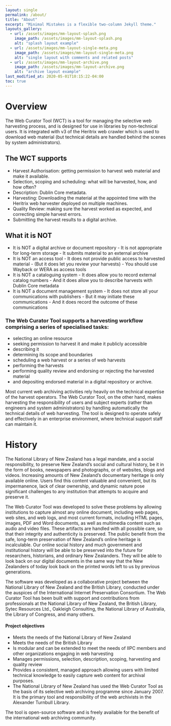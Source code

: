 ```yaml
---
layout: single
permalink: /about/
title: "About"
excerpt: "Minimal Mistakes is a flexible two-column Jekyll theme."
layouts_gallery:
  - url: /assets/images/mm-layout-splash.png
    image_path: /assets/images/mm-layout-splash.png
    alt: "splash layout example"
  - url: /assets/images/mm-layout-single-meta.png
    image_path: /assets/images/mm-layout-single-meta.png
    alt: "single layout with comments and related posts"
  - url: /assets/images/mm-layout-archive.png
    image_path: /assets/images/mm-layout-archive.png
    alt: "archive layout example"
last_modified_at: 2020-05-01T10:15:22-04:00
toc: true
---
```


# Overview

The Web Curator Tool (WCT) is a tool for managing the selective web harvesting process, and is designed for use in libraries by non-technical users. It is integrated with v3 of the Heritrix web crawler which is used to download web material (but technical details are handled behind the scenes by system administrators).

## The WCT supports
- Harvest Authorisation: getting permission to harvest web material and make it available.
- Selection, scoping and scheduling: what will be harvested, how, and how often?
- Description: Dublin Core metadata.
- Harvesting: Downloading the material at the appointed time with the Heritrix web harvester deployed on multiple machines.
- Quality Review: making sure the harvest worked as expected, and correcting simple harvest errors.
- Submitting the harvest results to a digital archive.

## What it is NOT
- It is NOT a digital archive or document repository - It is not appropriate for long-term storage - It submits material to an external archive
- It is NOT an access tool - It does not provide public access to harvested material - (But it does let you review your harvests) - You should use Wayback or WERA as access tools
- It is NOT a cataloguing system - It does allow you to record external catalog numbers - And it does allow you to describe harvests with Dublin Core metadata
- It is NOT a document management system - It does not store all your communications with publishers - But it may initiate these communications - And it does record the outcome of these communications

### The Web Curator Tool supports a harvesting workflow comprising a series of specialised tasks:
- selecting an online resource
- seeking permission to harvest it and make it publicly accessible
- describing it
- determining its scope and boundaries
- scheduling a web harvest or a series of web harvests
- performing the harvests
- performing quality review and endorsing or rejecting the harvested material
- and depositing endorsed material in a digital repository or archive.

Most current web archiving activities rely heavily on the technical expertise of the harvest operators. The Web Curator Tool, on the other hand, makes harvesting the responsibility of users and subject experts (rather than engineers and system administrators) by handling automatically the technical details of web harvesting. The tool is designed to operate safely and effectively in an enterprise environment, where technical support staff can maintain it.

# History

The National Library of New Zealand has a legal mandate, and a social responsibility, to preserve New Zealand’s social and cultural history, be it in the form of books, newspapers and photographs, or of websites, blogs and videos. Increasing amounts of New Zealand’s documentary heritage is only available online. Users find this content valuable and convenient, but its impermanence, lack of clear ownership, and dynamic nature pose significant challenges to any institution that attempts to acquire and preserve it.

The Web Curator Tool was developed to solve these problems by allowing institutions to capture almost any online document, including web pages, web sites, and web logs, and most current formats, including HTML pages, images, PDF and Word documents, as well as multimedia content such as audio and video files. These artifacts are handled with all possible care, so that their integrity and authenticity is preserved. The public benefit from the safe, long-term preservation of New Zealand’s online heritage is incalculable. Our online social history and much government and institutional history will be able to be preserved into the future for researchers, historians, and ordinary New Zealanders. They will be able to look back on our digital documents in the same way that the New Zealanders of today look back on the printed words left to us by previous generations.

The software was developed as a collaborative project between the National Library of New Zealand and the British Library, conducted under the auspices of the International Internet Preservation Consortium. The Web Curator Tool has been built with support and contributions from professionals at the National Library of New Zealand, the British Library, Sytec Resources Ltd., Oakleigh Consulting, the National Library of Australia, the Library of Congress, and many others.

#### Project objectives

- Meets the needs of the National Library of New Zealand
- Meets the needs of the British Library
- Is modular and can be extended to meet the needs of IIPC members and other organizations engaging in web harvesting
- Manages permissions, selection, description, scoping, harvesting and quality review
- Provides a consistent, managed approach allowing users with limited technical knowledge to easily capture web content for archival purposes.
- The National Library of New Zealand has used the Web Curator Tool as the basis of its selective web archiving programme since January 2007. It is the primary tool and responsibility of the web archivists in the Alexander Turnbull Library.

The tool is open-source software and is freely available for the benefit of the international web archiving community.

